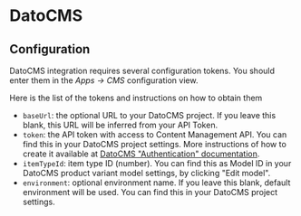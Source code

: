 # DatoCMS

## Configuration

DatoCMS integration requires several configuration tokens. You should enter them in the _Apps -> CMS_ configuration view.

Here is the list of the tokens and instructions on how to obtain them

- `baseUrl`: the optional URL to your DatoCMS project. If you leave this blank, this URL will be inferred from your API Token.
- `token`: the API token with access to Content Management API. You can find this in your DatoCMS project settings. More instructions of how to create it available at [DatoCMS "Authentication" documentation](https://www.datocms.com/docs/content-management-api/authentication).
- `itemTypeId`: item type ID (number). You can find this as Model ID in your DatoCMS product variant model settings, by clicking "Edit model".
- `environment`: optional environment name. If you leave this blank, default environment will be used. You can find this in your DatoCMS project settings.
